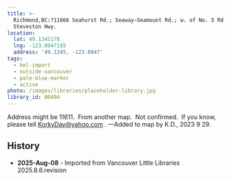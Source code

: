 ```yaml
---
title: >-
  Richmond,BC:?11666 Seahurst Rd.; Seaway—Seamount Rd.; w. of No. 5 Rd.; n. of
  Steveston Hwy.
location:
  lat: 49.1345178
  lng: -123.0947185
  address: '49.1345, -123.0947'
tags:
  - kml-import
  - outside-vancouver
  - pale-blue-marker
  - active
photo: /images/libraries/placeholder-library.jpg
library_id: 00494
---
```

Address might be 11611.  From another map.  Not confirmed.  If you know, please tell KorkyDay@yahoo.com .
—Added to map by K.D., 2023 9 29.  

## History
- **2025-Aug-08** - Imported from Vancouver Little Libraries 2025.8.6.revision
